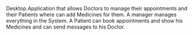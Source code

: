 Desktop Application that allows Doctors to manage their appointments and their Patients where can add Medicines for them. A manager manages everything in the System. A Patient can book appointments and show his Medicines and can send messages to his Doctor.
